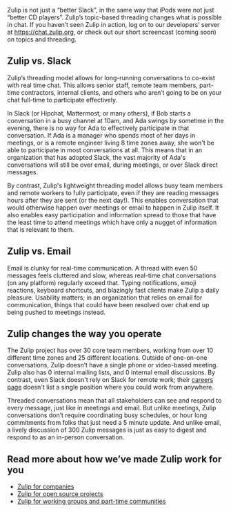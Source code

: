 Zulip is not just a “better Slack”, in the same way that iPods were not just
“better CD players”. Zulip’s topic-based threading changes what is possible
in chat. If you haven’t seen Zulip in action, log on to our developers’
server at <https://chat.zulip.org>, or check out our short screencast
(coming soon) on topics and threading.

## Zulip vs. Slack

Zulip’s threading model allows for long-running conversations to co-exist
with real time chat. This allows senior staff, remote team members,
part-time contractors, internal clients, and others who aren’t going to be
on your chat full-time to participate effectively.

In Slack (or Hipchat, Mattermost, or many others), if Bob starts a
conversation in a busy channel at 10am, and Ada swings by sometime in
the evening, there is no way for Ada to effectively participate in
that conversation. If Ada is a manager who spends most of her days in
meetings, or is a remote engineer living 8 time zones away, she won't
be able to participate in most conversations at all. This means that
in an organization that has adopted Slack, the vast majority of Ada's
conversations will still be over email, during meetings, or over Slack
direct messages.

By contrast, Zulip's lightweight threading model allows busy team
members and remote workers to fully participate, even if they are
reading messages hours after they are sent (or the next day!). This
enables conversation that would otherwise happen over meetings or
email to happen in Zulip itself. It also enables easy participation
and information spread to those that have the least time to attend
meetings which have only a nugget of information that is relevant to
them.

## Zulip vs. Email

Email is clunky for real-time communication. A thread with even 50
messages feels cluttered and slow, whereas real-time chat
conversations (on any platform) regularly exceed that. Typing
notifications, emoji reactions, keyboard shortcuts, and blazingly fast
clients make Zulip a daily pleasure. Usability matters; in an
organization that relies on email for communication, things that could
have been resolved over chat end up being pushed to meetings instead.

## Zulip changes the way you operate

The Zulip project has over 30 core team members, working from over 10
different time zones and 25 different locations. Outside of one-on-one
conversations, Zulip doesn’t have a single phone or video-based
meeting. Zulip also has 0 internal mailing lists, and 0 internal email
discussions. By contrast, even Slack doesn't rely on Slack for remote
work; their
[careers page](https://slack.com/careers/location/all-locations/dept/all-departments)
doesn't list a single position where you could work from anywhere.

Threaded conversations mean that all stakeholders can see and respond to
every message, just like in meetings and email. But unlike meetings, Zulip
conversations don’t require coordinating busy schedules, or hour long
commitments from folks that just need a 5 minute update. And unlike email, a
lively discussion of 300 Zulip messages is just as easy to digest and
respond to as an in-person conversation.

## Read more about how we’ve made Zulip work for you

* [Zulip for companies](/for/companies)
* [Zulip for open source projects](/for/open-source)
* [Zulip for working groups and part-time communities](/for/working-groups-and-communities)
